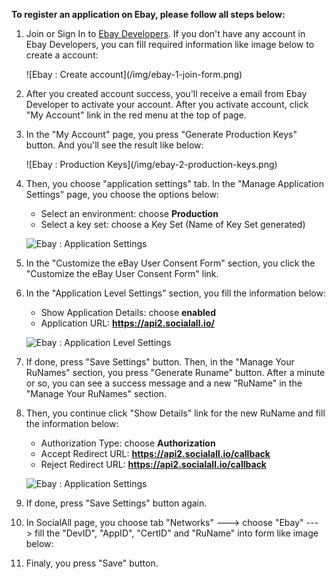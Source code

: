 __To register an application on Ebay, please follow all steps below:__

1. Join or Sign In to [Ebay Developers](https://developer.ebay.com/join/). If you don't have any account in Ebay Developers, you can fill required information like image below to create a account:
    <div class="soclall-br"></div>
    ![Ebay : Create account](/img/ebay-1-join-form.png)
    <div class="soclall-br"></div>
2. After you created account success, you'll receive a email from Ebay Developer to activate your account. After you activate account, click "My Account" link in the red menu at the top of page.
3. In the "My Account" page, you press "Generate Production Keys" button. And you'll see the result like below:
    <div class="soclall-br"></div>
    ![Ebay : Production Keys](/img/ebay-2-production-keys.png)
    <div class="soclall-br"></div>
4. Then, you choose "application settings" tab. In the "Manage Application Settings" page, you choose the options below:
    * Select an environment: choose __Production__
    * Select a key set: choose a Key Set (Name of Key Set generated)
    
    ![Ebay : Application Settings](/img/ebay-3-application-settings.png)
    <div class="soclall-br"></div>

5. In the "Customize the eBay User Consent Form" section, you click the "Customize the eBay User Consent Form" link.
6. In the "Application Level Settings" section, you fill the information below:
    * Show Application Details: choose __enabled__
    * Application URL: __https://api2.socialall.io/__
    
    ![Ebay : Application Level Settings](/img/ebay-4-application-level-settings.png)
    <div class="soclall-br"></div>
    
7. If done, press "Save Settings" button. Then, in the "Manage Your RuNames" section, you press "Generate Runame" button. After a minute or so, you can see a success message and a new "RuName" in the "Manage Your RuNames" section.
8. Then, you continue click "Show Details" link for the new RuName and fill the information below: 
    * Authorization Type: choose __Authorization__
    * Accept Redirect URL: __https://api2.socialall.io/callback__
    * Reject Redirect URL: __https://api2.socialall.io/callback__
    
    ![Ebay : Application Settings](/img/ebay-5-manage-runame.png)
    <div class="soclall-br"></div>
    
9. If done, press "Save Settings" button again.
10. In SocialAll page, you choose tab "Networks" ---> choose "Ebay" ---> fill the "DevID", "AppID", "CertID" and "RuName" into form like image below:
    
11. Finaly, you press "Save" button.
